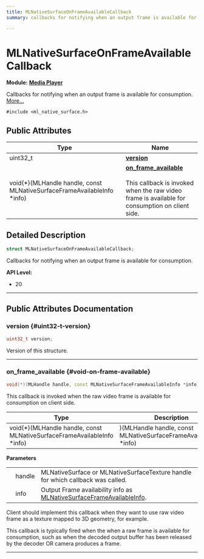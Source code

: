 ```yaml
---
title: MLNativeSurfaceOnFrameAvailableCallback
summary: callbacks for notifying when an output frame is available for consumption. 

---
```


# MLNativeSurfaceOnFrameAvailableCallback

**Module:** **[Media Player](/versioned_docs/version-22-May-2023/api-ref/api/Modules/group___media_player/group___media_player.md)**



Callbacks for notifying when an output frame is available for consumption.  [More...](#detailed-description)


`#include <ml_native_surface.h>`

## Public Attributes

| Type           | Name           |
| -------------- | -------------- |
| uint32_t | **[version](/versioned_docs/version-22-May-2023/api-ref/api/Modules/group___media_player/struct_m_l_native_surface_on_frame_available_callback.md#uint32-t-version)**  |
| void(*)(MLHandle handle, const MLNativeSurfaceFrameAvailableInfo *info) | **[on_frame_available](/versioned_docs/version-22-May-2023/api-ref/api/Modules/group___media_player/struct_m_l_native_surface_on_frame_available_callback.md#void-on-frame-available)** <br></br>This callback is invoked when the raw video frame is available for consumption on client side.  |

## Detailed Description

```cpp
struct MLNativeSurfaceOnFrameAvailableCallback;
```

Callbacks for notifying when an output frame is available for consumption. 




**API Level:**
  * 20




-----------
## Public Attributes Documentation

### version {#uint32-t-version}

```cpp
uint32_t version;
```


Version of this structure. 





-----------

### on_frame_available {#void-on-frame-available}

```cpp
void(*)(MLHandle handle, const MLNativeSurfaceFrameAvailableInfo *info) on_frame_available;
```

This callback is invoked when the raw video frame is available for consumption on client side. 


| Type | Description |
|--|--|
| void(*)(MLHandle handle, const MLNativeSurfaceFrameAvailableInfo *info) | )(MLHandle handle, const MLNativeSurfaceFrameAvailableInfo *info) |


**Parameters**

|  |   |   |
|--|--|--|
|  |handle|MLNativeSurface or MLNativeSurfaceTexture handle for which callback was called. |
|  |info|Output Frame availability info as [MLNativeSurfaceFrameAvailableInfo](/versioned_docs/version-22-May-2023/api-ref/api/Modules/group___media_player/struct_m_l_native_surface_frame_available_info.md). |
Client should implement this callback when they want to use raw video frame as a texture mapped to 3D geometry, for example.

This callback is typically fired when the when a raw frame is available for consumption, such as when the decoded output buffer has been released by the decoder OR camera produces a frame.





-----------


